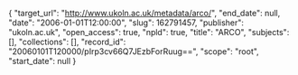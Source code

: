 {
  "target_url": "http://www.ukoln.ac.uk/metadata/arco/", 
  "end_date": null, 
  "date": "2006-01-01T12:00:00", 
  "slug": 162791457, 
  "publisher": "ukoln.ac.uk", 
  "open_access": true, 
  "npld": true, 
  "title": "ARCO", 
  "subjects": [], 
  "collections": [], 
  "record_id": "20060101T120000/pIrp3cv66Q7JEzbForRuug==", 
  "scope": "root", 
  "start_date": null
}

